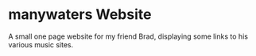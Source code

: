# manywaters Website
 A small one page website for my friend Brad, displaying some links to his various music sites.
